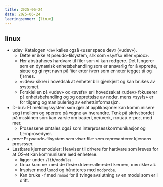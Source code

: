 ```yaml
---
title: 2025-06-24
date: 2025-06-24
laeringsemner: [linux]
---
```

## linux

- udev: Katalogen `/dev` kalles også «user space dev» («udev»). 
    - Dette er ikke et pseudo-filsystem, slik som «sysfs» eller «proc». 
    - Her abstraheres hardvare til filer som vi kan redigere. Det fungerer som en dynamisk enhetsbehandling som er ansvarlig for å opprette, slette og gi nytt navn på filer etter hvert som enheter legges til og fjernes. 
    - «udev» sikrer i hovedsak at enheter blir gjenkjent og kan brukes av systemet. 
    - Forskjellen på «udev» og «sysfs» er i hovedsak at «udev» fokuserer på enhetsbehandling og og opprettelse av noder, mens «sysfs» er for tilgang og manipulering av enhetsinformasjon.
- D-bus: Et meldingssystem som gjør at applikasjoner kan kommunisere seg i mellom og operere på vegne av hverandre. Tenk på skrivebordet på maskinen som kan varsle om batteri, nettverk, mottatt e-post med mer.
    - Prosessene omtales også som interprosesskommunikasjon og fjernprosedyrer.
- proc: Et pseudo-filsystem som viser filer som representerer kjernens prosesser.
- Lastbare kjernemoduler: Henviser til drivere for hardvare som kreves for at OS-et kan kommunisere med enhetene.
    - ligger under `/lib/modules`.
    - Linux kommer med de fleste drivere allerede i kjernen, men ikke alt.
    - Inspiser med `lsmod` og håndteres med `modprobe`.
    - Kan bruke `-f` med `rmmod` for å tvinge avslutning av en modul som er i drift.

